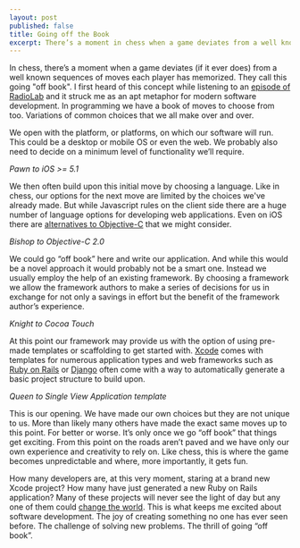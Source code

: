 ```yaml
---
layout: post
published: false
title: Going off the Book
excerpt: There’s a moment in chess when a game deviates from a well known sequences of moves each player has memorized. They call this going "off book" and it's an interesting metaphor for modern software development.
---
```


In chess, there’s a moment when a game deviates (if it ever does) from a well known sequences of moves each player has memorized. They call this going "off book". I first heard of this concept while listening to an [episode of RadioLab](http://www.radiolab.org/2011/aug/23/)  and it struck me as an apt metaphor for modern software development. In programming we have a book of moves to choose from too. Variations of common choices that we all make over and over.

We open with the platform, or platforms, on which our software will run. This could be a desktop or mobile OS or even the web. We probably also need to decide on a minimum level of functionality we’ll require.

_Pawn to iOS >= 5.1_
 
We then often build upon this initial move by choosing a language. Like in chess, our options for the next move are limited by the choices we've already made. But while Javascript rules on the client side there are a huge number of language options for developing web applications. Even on iOS there are [alternatives to Objective-C](http://www.rubymotion.com/) that we might consider.

_Bishop to Objective-C 2.0_

We could go “off book” here and write our application. And while this would be a novel approach it would probably not be a smart one. Instead we usually employ the help of an existing framework. By choosing a framework we allow the framework authors to make a series of decisions for us in exchange for not only a savings in effort but the benefit of the framework author’s experience.

_Knight to Cocoa Touch_

At this point our framework may provide us with the option of using pre-made templates or scaffolding to get started with. [Xcode](https://developer.apple.com/xcode/) comes with templates for numerous application types and web frameworks such as [Ruby on Rails](http://rubyonrails.org/) or [Django](https://www.djangoproject.com/) often come with a way to automatically generate a basic project structure to build upon.

_Queen to Single View Application template_

This is our opening. We have made our own choices but they are not unique to us. More than likely many others have made the exact same moves up to this point. For better or worse. It’s only once we go “off book” that things get exciting. From this point on the roads aren’t paved and we have only our own experience and creativity to rely on. Like chess, this is where the game becomes unpredictable and where, more importantly, it gets fun.

How many developers are, at this very moment, staring at a brand new Xcode project? How many have just generated a new Ruby on Rails application? Many of these projects will never see the light of day but any one of them could [change the world](http://en.wikipedia.org/wiki/WorldWideWeb). This is what keeps me excited about software development. The joy of creating something no one has ever seen before. The challenge of solving new problems. The thrill of going “off book”.
